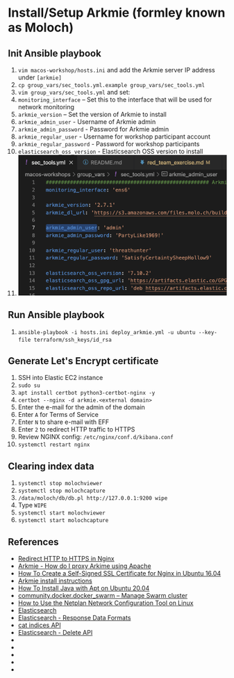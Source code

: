 # Install/Setup Arkmie (formley known as Moloch)

## Init Ansible playbook
1. `vim macos-workshop/hosts.ini` and add the Arkmie server IP address under `[arkmie]`
1. `cp group_vars/sec_tools.yml.example group_vars/sec_tools.yml`
1. `vim group_vars/sec_tools.yml` and set:
  1. `monitoring_interface` – Set this to the interface that will be used for network monitoring
  1. `arkmie_version` – Set the version of Arkmie to install
  1. `arkmie_admin_user` - Username of Arkmie admin
  1. `arkmie_admin_password` - Password for Arkmie admin
  1. `arkmie_regular_user` - Username for workshop participant account
  1. `arkmie_regular_password` - Password for workshop participants
  1. `elasticsearch_oss_version` - Elasticsearch OSS version to install
  1. ![Arkmie ansible - group_vars/sec_tools.yml](../.img/ansible_arkmie.png)

## Run Ansible playbook
1. `ansible-playbook -i hosts.ini deploy_arkmie.yml -u ubuntu --key-file terraform/ssh_keys/id_rsa`

## Generate Let's Encrypt certificate
1. SSH into Elastic EC2 instance
1. `sudo su`
1. `apt install certbot python3-certbot-nginx -y`
1. `certbot --nginx -d arkmie.<external domain>`
  1. Enter the e-mail for the admin of the domain
  1. Enter `A` for Terms of Service
  1. Enter `N` to share e-mail with EFF
  1. Enter `2` to redirect HTTP traffic to HTTPS 
1. Review NGINX config: `/etc/nginx/conf.d/kibana.conf` 
1. `systemctl restart nginx`

## Clearing index data
1. `systemctl stop molochviewer`
1. `systemctl stop molochcapture`
1. `/data/moloch/db/db.pl http://127.0.0.1:9200 wipe`
  1. Type `WIPE`
1. `systemctl start molochviewer`
1. `systemctl start molochcapture`

## References
* [Redirect HTTP to HTTPS in Nginx](https://serversforhackers.com/c/redirect-http-to-https-nginx)
* [Arkmie - How do I proxy Arkime using Apache](https://arkime.com/faq)
* [How To Create a Self-Signed SSL Certificate for Nginx in Ubuntu 16.04](https://www.digitalocean.com/community/tutorials/how-to-create-a-self-signed-ssl-certificate-for-nginx-in-ubuntu-16-04)
* [Arkmie install instructions](https://raw.githubusercontent.com/arkime/arkime/main/release/README.txt)
* [How To Install Java with Apt on Ubuntu 20.04](https://www.digitalocean.com/community/tutorials/how-to-install-java-with-apt-on-ubuntu-20-04)
* [community.docker.docker_swarm – Manage Swarm cluster](https://docs.ansible.com/ansible/latest/collections/community/docker/docker_swarm_module.html)
* [How to Use the Netplan Network Configuration Tool on Linux](https://www.linux.com/topic/distributions/how-use-netplan-network-configuration-tool-linux/)
* [Elasticsearch](https://docs.graylog.org/en/4.0/pages/installation/os/ubuntu.html)
* [Elasticsearch - Response Data Formats](https://www.elastic.co/guide/en/elasticsearch/reference/current/sql-rest-format.html)
* [cat indices API](https://www.elastic.co/guide/en/elasticsearch/reference/current/cat-indices.html)
* [Elasticsearch - Delete API](https://www.elastic.co/guide/en/elasticsearch/reference/current/docs-delete.html)
* []()
* []()
* []()
* []()
* []()